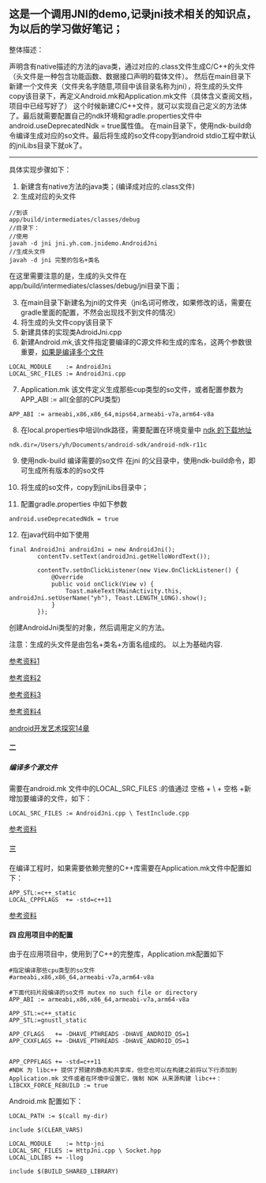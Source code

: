 这是一个调用JNI的demo,记录jni技术相关的知识点，为以后的学习做好笔记；
----
整体描述：

声明含有native描述的方法的java类，通过对应的.class文件生成C/C++的头文件（头文件是一种包含功能函数、数据接口声明的载体文件）。
然后在main目录下新建一个文件夹（文件夹名字随意,项目中该目录名称为jni），将生成的头文件copy该目录下，再定义Android.mk和Application.mk文件（具体含义查阅文档，项目中已经写好了）
这个时候新建C/C++文件，就可以实现自己定义的方法体了。最后就需要配置自己的ndk环境和gradle.properties文件中android.useDeprecatedNdk = true属性值。
在main目录下，使用ndk-build命令编译生成对应的so文件。最后将生成的so文件copy到android stdio工程中默认的jniLibs目录下就ok了。

------
具体实现步骤如下：
1. 新建含有native方法的java类；(编译成对应的.class文件)
2. 生成对应的头文件
```
//到该
app/build/intermediates/classes/debug
//目录下：
//使用
javah -d jni jni.yh.com.jnidemo.AndroidJni
//生成头文件
javah -d jni 完整的包名+类名
```
在这里需要注意的是，生成的头文件在app/build/intermediates/classes/debug/jni目录下面；

3. 在main目录下新建名为jni的文件夹（jni名词可修改，如果修改的话，需要在gradle里面的配置，不然会出现找不到文件的情况）
4. 将生成的头文件copy该目录下
5. 新建具体的实现类AdroidJni.cpp
6. 新建Android.mk,该文件指定要编译的C源文件和生成的库名，这两个参数很重要，[如果是编译多个文件](#user-jump)
```
LOCAL_MODULE    := AndroidJni
LOCAL_SRC_FILES := AndroidJni.cpp
```
7. Application.mk 该文件定义生成那些cup类型的so文件，或者配置参数为 APP_ABI := all(全部的CPU类型)
```
APP_ABI := armeabi,x86,x86_64,mips64,armeabi-v7a,arm64-v8a
```

8. 在local.properties中培训ndk路径，需要配置在环境变量中
[ndk 的下载地址](https://developer.android.com/ndk/downloads/index.html?hl=zh-cn)
```
ndk.dir=/Users/yh/Documents/android-sdk/android-ndk-r11c
```

9. 使用ndk-build 编译需要的so文件
在jni 的父目录中，使用ndk-build命令，即可生成所有版本的的so文件

10. 将生成的so文件，copy到jniLibs目录中；

11. 配置gradle.properties 中如下参数
```
android.useDeprecatedNdk = true
```
12. 在java代码中如下使用
```
final AndroidJni androidJni = new AndroidJni();
        contentTv.setText(androidJni.getHelloWordText());

        contentTv.setOnClickListener(new View.OnClickListener() {
            @Override
            public void onClick(View v) {
                Toast.makeText(MainActivity.this, androidJni.setUserName("yh"), Toast.LENGTH_LONG).show();
            }
        });

```
创建AndroidJni类型的对象，然后调用定义的方法。


注意：生成的头文件是由包名+类名+方面名组成的。
以上为基础内容.
 
 [参考资料1](http://www.jianshu.com/p/aba734d5b5cd)
 
 [参考资料2](http://www.cnblogs.com/eddy-he/archive/2012/08/08/2628676.html)
 
 [参考资料3](http://www.cnblogs.com/wi100sh/p/5178668.html)
 
 [参考资料4](http://www.xpabc.com/xpabc/article/show/189.htm)
 
 [android开发艺术探究14章]()


#### 二 <h5 id = "user-jump">编译多个源文件</h5>
需要在android.mk 文件中的LOCAL_SRC_FILES :的值通过 空格 + \ + 空格 +新增加要编译的文件，如下：
 ```
LOCAL_SRC_FILES := AndroidJni.cpp \ TestInclude.cpp
```
[参考资料](http://www.eoeandroid.com/blog-1179893-48781.html)

#### 三
在编译工程时，如果需要依赖完整的C++库需要在Application.mk文件中配置如下：

```
APP_STL:=c++_static
LOCAL_CPPFLAGS  += -std=c++11
```

[参考资料](http://stackoverflow.com/questions/32188853/ndk-not-identifying-certain-header-files-like-mutex-and-future)


#### 四 应用项目中的配置
 由于在应用项目中，使用到了C++的完整库，Application.mk配置如下
 ```
 #指定编译那些cpu类型的so文件
 #armeabi,x86,x86_64,armeabi-v7a,arm64-v8a
 
 #下面代码片段编译的so文件 mutex no such file or directory
 APP_ABI := armeabi,x86,x86_64,armeabi-v7a,arm64-v8a
 
 APP_STL:=c++_static
 APP_STL:=gnustl_static
 
 APP_CFLAGS   += -DHAVE_PTHREADS -DHAVE_ANDROID_OS=1
 APP_CXXFLAGS += -DHAVE_PTHREADS -DHAVE_ANDROID_OS=1
 
 
 APP_CPPFLAGS += -std=c++11
 #NDK 为 libc++ 提供了预建的静态和共享库，但您也可以在构建之前将以下行添加到 Application.mk 文件或者在环境中设置它，强制 NDK 从来源构建 libc++：
 LIBCXX_FORCE_REBUILD := true
 ```
 
 Android.mk 配置如下：
 ```
 LOCAL_PATH := $(call my-dir)
 
 include $(CLEAR_VARS)
 
 LOCAL_MODULE    := http-jni
 LOCAL_SRC_FILES := HttpJni.cpp \ Socket.hpp
 LOCAL_LDLIBS += -llog
 
 include $(BUILD_SHARED_LIBRARY)

 ```
